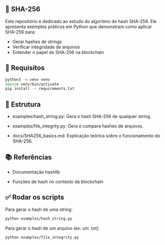 ## 🔐 SHA-256

Este repositório é dedicado ao estudo do algoritmo de hash SHA-256. Ele apresenta exemplos práticos em Python que demonstram como aplicar SHA-256 para:

- Gerar hashes de strings
- Verificar integridade de arquivos
- Entender o papel do SHA-256 na blockchain

## 🧪 Requisitos

```bash
python3 -m venv venv
source venv/bin/activate
pip install -r requirements.txt
```

## 📂 Estrutura

- examples/hash_string.py: Gera o hash SHA-256 de qualquer string.

- examples/file_integrity.py: Gera e compara hashes de arquivos.

- docs/SHA256_basics.md: Explicação teórica sobre o funcionamento do SHA-256.

## 📚 Referências

- Documentação hashlib

- Funções de hash no contexto da blockchain

## ✅ Rodar os scripts

Para gerar o hash de uma string:

```bash
python examples/hash_string.py
```

Para gerar o hash de um arquivo (ex: um .txt):

```bash
python examples/file_integrity.py
```
